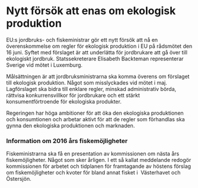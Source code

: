 # Nytt försök att enas om ekologisk produktion

EU:s jordbruks\- och fiskeministrar gör ett nytt försök att nå en överenskommelse om regler för ekologisk produktion i EU på rådsmötet den 16 juni. Syftet med förslaget är att underlätta för jordbrukare att gå över till ekologiskt jordbruk. Statssekreterare Elisabeth Backteman representerar Sverige vid mötet i Luxemburg.


Målsättningen är att jordbruksministrarna ska komma överens om förslaget till ekologisk produktion. Något som misslyckades vid mötet i maj. Lagförslaget ska bidra till enklare regler, minskad administrativ börda, rättvisa konkurrensvillkor för jordbrukare och ett stärkt konsumentförtroende för ekologiska produkter.

Regeringen har höga ambitioner för att öka den ekologiska produktionen och konsumtionen och arbetar aktivt för att de regler som förhandlas ska gynna den ekologiska produktionen och marknaden.

### Information om 2016 års fiskemöjligheter

Fiskeministrarna ska få en presentation av kommissionen om nästa års fiskemöjligheter. Något som sker årligen. I ett så kallat meddelande redogör kommissionen för arbetet och tidplanen för framtagande av höstens förslag om fiskemöjligheter och kvoter för bland annat fisket i  Västerhavet och  Östersjön.
